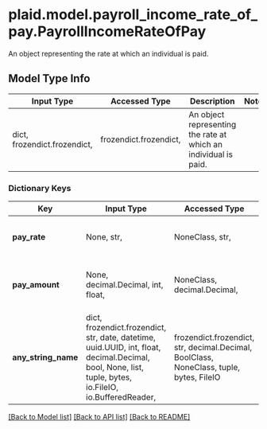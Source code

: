 # plaid.model.payroll_income_rate_of_pay.PayrollIncomeRateOfPay

An object representing the rate at which an individual is paid.

## Model Type Info
Input Type | Accessed Type | Description | Notes
------------ | ------------- | ------------- | -------------
dict, frozendict.frozendict,  | frozendict.frozendict,  | An object representing the rate at which an individual is paid. | 

### Dictionary Keys
Key | Input Type | Accessed Type | Description | Notes
------------ | ------------- | ------------- | ------------- | -------------
**pay_rate** | None, str,  | NoneClass, str,  | The rate at which an employee is paid. | [optional] 
**pay_amount** | None, decimal.Decimal, int, float,  | NoneClass, decimal.Decimal,  | The amount at which an employee is paid. | [optional] value must be a 64 bit float
**any_string_name** | dict, frozendict.frozendict, str, date, datetime, uuid.UUID, int, float, decimal.Decimal, bool, None, list, tuple, bytes, io.FileIO, io.BufferedReader,  | frozendict.frozendict, str, decimal.Decimal, BoolClass, NoneClass, tuple, bytes, FileIO | any string name can be used but the value must be the correct type | [optional]

[[Back to Model list]](../../README.md#documentation-for-models) [[Back to API list]](../../README.md#documentation-for-api-endpoints) [[Back to README]](../../README.md)

